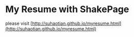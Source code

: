 # My Resume with ShakePage

please visit [http://suhaotian.github.io/myresume.html](http://suhaotian.github.io/myresume.html)